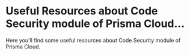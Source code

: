 # Useful Resources about Code Security module of Prisma Cloud...

Here you'll find some useful resources about Code Security module of Prisma Cloud.